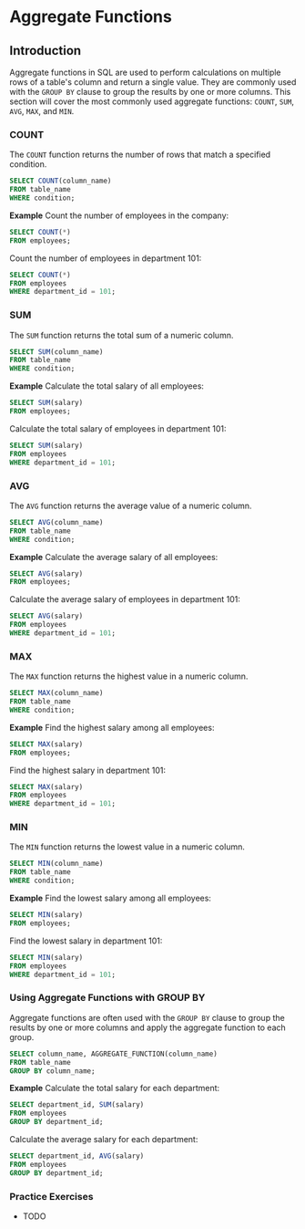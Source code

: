 # Aggregate Functions

## Introduction
Aggregate functions in SQL are used to perform calculations on multiple rows of a table's column and return a single value. They are commonly used with the `GROUP BY` clause to group the results by one or more columns. This section will cover the most commonly used aggregate functions: `COUNT`, `SUM`, `AVG`, `MAX`, and `MIN`.

### COUNT
The `COUNT` function returns the number of rows that match a specified condition.

```sql
SELECT COUNT(column_name)
FROM table_name
WHERE condition;
```

**Example**
Count the number of employees in the company:

```sql
SELECT COUNT(*)
FROM employees;
```

Count the number of employees in department 101:

```sql
SELECT COUNT(*)
FROM employees
WHERE department_id = 101;
```

### SUM
The `SUM` function returns the total sum of a numeric column.

```sql
SELECT SUM(column_name)
FROM table_name
WHERE condition;
```

**Example**
Calculate the total salary of all employees:

```sql
SELECT SUM(salary)
FROM employees;
```

Calculate the total salary of employees in department 101:

```sql
SELECT SUM(salary)
FROM employees
WHERE department_id = 101;
```

### AVG
The `AVG` function returns the average value of a numeric column.

```sql
SELECT AVG(column_name)
FROM table_name
WHERE condition;
```

**Example**
Calculate the average salary of all employees:

```sql
SELECT AVG(salary)
FROM employees;
```

Calculate the average salary of employees in department 101:

```sql
SELECT AVG(salary)
FROM employees
WHERE department_id = 101;
```

### MAX
The `MAX` function returns the highest value in a numeric column.


```sql
SELECT MAX(column_name)
FROM table_name
WHERE condition;
```

**Example**
Find the highest salary among all employees:

```sql
SELECT MAX(salary)
FROM employees;
```

Find the highest salary in department 101:

```sql
SELECT MAX(salary)
FROM employees
WHERE department_id = 101;
```

### MIN
The `MIN` function returns the lowest value in a numeric column.

```sql
SELECT MIN(column_name)
FROM table_name
WHERE condition;
```

**Example**
Find the lowest salary among all employees:

```sql
SELECT MIN(salary)
FROM employees;
```

Find the lowest salary in department 101:

```sql
SELECT MIN(salary)
FROM employees
WHERE department_id = 101;
```

### Using Aggregate Functions with GROUP BY
Aggregate functions are often used with the `GROUP BY` clause to group the results by one or more columns and apply the aggregate function to each group.


```sql
SELECT column_name, AGGREGATE_FUNCTION(column_name)
FROM table_name
GROUP BY column_name;
```

**Example**
Calculate the total salary for each department:

```sql
SELECT department_id, SUM(salary)
FROM employees
GROUP BY department_id;
```

Calculate the average salary for each department:

```sql
SELECT department_id, AVG(salary)
FROM employees
GROUP BY department_id;
```

### Practice Exercises
* TODO
  
